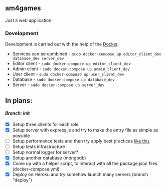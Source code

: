 ## am4games

Just a web application

### Development

Development is carried out with the help of the [Docker](https://www.docker.com/).

- Services can be combined - `sudo docker-compose up editor_client_dev database_dev server_dev`
- Editor client - `sudo docker-compose up editor_client_dev`
- Admin client - `sudo docker-compose up admin_client_dev`
- User client - `sudo docker-compose up user_client_dev`
- Database - `sudo docker-compose up database_dev`
- Server - `sudo docker-compose up server_dev`



## **In plans:**

#### _Branch: init_
- [x] Setup three clients for each role
- [x] Setup server with express.js and try to make the entry file as simple as possible
- [ ] Setup performance tests and then try apply best practices [like this](http://expressjs.com/en/advanced/best-practice-performance.html)
- [ ] Setup tests infrastructure
- [ ] Setup normal logger for server?
- [x] Setup another database (mongodb)
- [x] Come up with a helper script, to interact with all the package.json files. (docker-compose.yml)
- [x] Deploy on Heroku and try somehow launch many servers (branch "deploy")
